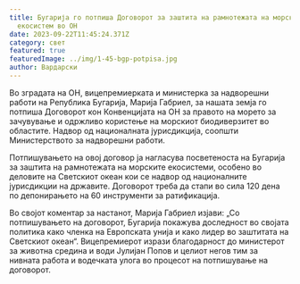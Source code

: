 ```yaml
---
title: Бугарија го потпиша Договорот за заштита на рамнотежата на морскиот
  екосистем во ОН
date: 2023-09-22T11:45:24.371Z
category: свет
featured: true
featuredImage: ../img/1-45-bgp-potpisa.jpg
author: Вардарски
---
```

Во зградата на ОН, вицепремиерката и министерка за надворешни работи на Република Бугарија, Марија Габриел, за нашата земја го потпиша Договорот кон Конвенцијата на ОН за правото на морето за зачувување и одржливо користење на морскиот биодиверзитет во областите. Надвор од националната јурисдикција, соопшти Министерството за надворешни работи.

Потпишувањето на овој договор ја нагласува посветеноста на Бугарија за заштита на рамнотежата на морските екосистеми, особено во деловите на Светскиот океан кои се надвор од националните јурисдикции на државите. Договорот треба да стапи во сила 120 дена по депонирањето на 60 инструменти за ратификација.

Во својот коментар за настанот, Марија Габриел изјави: „Со потпишувањето на договорот, Бугарија покажува доследност во својата политика како членка на Европската унија и како лидер во заштитата на Светскиот океан“. Вицепремиерот изрази благодарност до министерот за животна средина и води Јулијан Попов и целиот негов тим за нивната работа и водечката улога во процесот на потпишување на договорот.